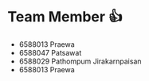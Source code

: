 # Team Member 👍
- 6588013 Praewa
- 6588047 Patsawat
- 6588029 Pathompum Jirakarnpaisan
- 6588013 Praewa
